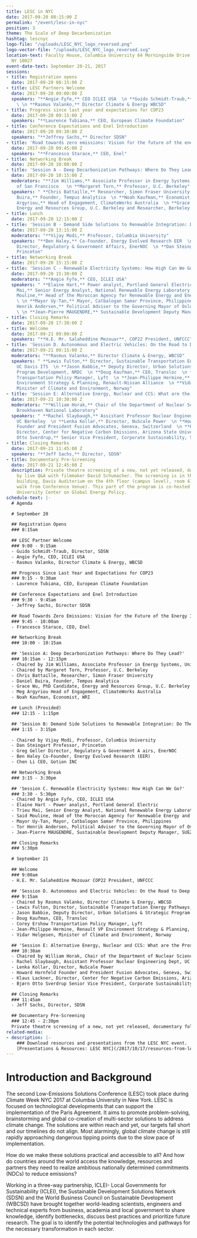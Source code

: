 ```yaml
---
title: LESC in NYC
date: 2017-09-20 08:15:00 Z
permalink: "/event/lesc-in-nyc"
position: 3
theme: The Scale of Deep Decarbonization
hashtag: lescnyc
logo-file: "/uploads/LESC_NYC_logo_reversed.png"
logo-vector-file: "/uploads/LESC_NYC_logo_reversed.svg"
location-text: Faculty House, Columbia University 64 Morningside Drive, New York,
  NY 10027
event-date-text: September 20-21, 2017
sessions:
- title: Registration opens
  date: 2017-09-20 08:15:00 Z
- title: LESC Partners Welcome
  date: 2017-09-20 09:00:00 Z
  speakers: "**Angie Fyfe,** CEO ICLEI USA  \n **Guido Schmidt-Traub,** Director SDSN
    \ \n **Rasmus Valanko,** Director Climate & Energy WBCSD"
- title: Progress since last year and expectations for COP23
  date: 2017-09-20 09:15:00 Z
  speakers: "**Laurence Tubiana,** CEO, European Climate Foundation"
- title: Conference Expectations and Enel Introduction
  date: 2017-09-20 09:30:00 Z
  speakers: "**Jeffrey Sachs,** Director SDSN"
- title: 'Road towards zero emissions: Vision for the future of the energy industry'
  date: 2017-09-20 09:45:00 Z
  speakers: "**Francesco Starace,** CEO, Enel"
- title: Networking Break
  date: 2017-09-20 10:00:00 Z
- title: 'Session A - Deep Decarbonization Pathways: Where Do They Lead?'
  date: 2017-09-20 10:15:00 Z
  moderators: "**Jim Williams,** Associate Professor in Energy Systems, University
    of San Francisco   \n **Margaret Torn,** Professor, U.C. Berkeley"
  speakers: " **Chris Battaille,** Researcher, Simon Fraser University  \n **Daniel
    Buira,** Founder, Tempus Analytica  \n **Noah Kaufman,** Economist, WRI  \n **Meg
    Argyriou,** Head of Engagement, ClimateWorks Australia  \n **Grace Wu,** PhD Candidate,
    Energy and Resources Group, U.C. Berkeley and Researcher, Berkeley Lab"
- title: Lunch
  date: 2017-09-20 12:15:00 Z
- title: 'Session B - Demand Side Solutions to Renewable Integration: Do They Scale?'
  date: 2017-09-20 13:15:00 Z
  moderators: "**Vijay Modi,** Professor, Columbia University"
  speakers: "**Ben Haley,** Co-Founder, Energy Evolved Research EER  \n **Greg Geller,**
    Director, Regulatory & Government Affairs, EnerNOC  \n **Dan Steingart,** Professor,
    Princeton"
- title: Networking Break
  date: 2017-09-20 15:15:00 Z
- title: 'Session C - Renewable Electricity Systems: How High Can We Go?'
  date: 2017-09-20 15:30:00 Z
  moderators: "**Angie Fyfe,** CEO, ICLEI USA"
  speakers: " **Elaine Hart,** Power analyst, Portland General Electric  \n **Trieu
    Mai,** Senior Energy Analyst, National Renewable Energy Laboratory  \n **Said
    Mouline,** Head of the Moroccan Agency for Renewable Energy and Energy Efficiency
    \ \n **Mayor Uy-Tan,** Mayor, Catbalogan Samar Province, Philippines  \n **Tor
    Henrik Andersen,** Political Adviser to the Governing Mayor of Oslo, City of Oslo
    \ \n **Jean-Pierre MAUGENDRE,** Sustainable Development Deputy Manager, SUEZ"
- title: Closing Remarks
  date: 2017-09-20 17:30:00 Z
- title: Welcome
  date: 2017-09-21 09:00:00 Z
  speakers: "**H.E. Mr. Salaheddine Mezouar**, COP22 President, UNFCCC"
- title: 'Session D. Autonomous and Electric Vehicles: On the Road to Deep Decarbonization?'
  date: 2017-09-21 09:15:00 Z
  moderators: "**Rasmus Valanko,** Director Climate & Energy, WBCSD"
  speakers: " **Lewis Fulton,** Director, Sustainable Transportation Energy Pathways,
    UC Davis ITS  \n **Jason Babbie,** Deputy Director, Urban Solutions & Strategic
    Program Development, NRDC  \n **Doug Kaufman,** CEO, Transloc  \n **Corey Ershow,**
    Transportation Policy Manager, Lyft  \n **Jean-Philippe Hermine,** Renault VP
    Environment Strategy & Planning, Renault-Nissan Alliance  \n **Vidar Helgesen,**
    Minister of Climate and Environment, Norway"
- title: 'Session E: Alternative Energy, Nuclear and CCS: What are the Prospects?'
  date: 2017-09-21 10:30:00 Z
  moderators: "**William Horak,** Chair of the Department of Nuclear Science and Technology,
    Brookhaven National Laboratory"
  speakers: " **Rachel Slaybaugh,** Assistant Professor Nuclear Engineering Dept,
    UC Berkeley  \n **Lenka Kollar,** Director, NuScale Power  \n **Howard Hornfeld,**
    Founder and President Fusion Advocates, Geneva, Switzerland  \n **Klaus Lackner,**
    Director, Center for Negative Carbon Emissions, Arizona State University  \n **Bjørn
    Otto Sverdrup,** Senior Vice President, Corporate Sustainability, Statoil ASA"
- title: Closing Remarks
  date: 2017-09-21 11:45:00 Z
  speakers: "**Jeff Sachs,** Director, SDSN"
- title: Documentary Pre-Screening
  date: 2017-09-21 12:45:00 Z
  description: Private theatre screening of a new, not yet released, documentary followed
    by live Q&A with filmmaker David Schumacher. The screening is in the Schapiro/CEPSR
    building, Davis Auditorium on the 4th floor (campus level), room 412 (10 minute
    walk from Conference Venue). This part of the program is co-hosted with the Columbia
    University Center on Global Energy Policy.
schedule-text: |-
  # Agenda

  # September 20

  ## Registration Opens
  ### 8:15am

  ## LESC Partner Welcome
  ### 9:00 - 9:15am
  - Guido Schmidt-Traub, Director, SDSN
  - Angie Fyfe, CEO, ICLEI USA
  - Rasmus Valanko, Director Climate & Energy, WBCSD

  ## Progress Since Last Year and Expectations for COP23
  ### 9:15 - 9:30am
  - Laurence Tubiana, CEO, European Climate Foundation

  ## Conference Expectations and Enel Introduction
  ### 9:30 - 9:45am
  - Jeffrey Sachs, Director SDSN

  ## Road Towards Zero Emissions: Vision for the Future of the Energy Industry
  ### 9:45 - 10:00am
  - Francesco Starace, CEO, Enel

  ## Networking Break
  ### 10:00 - 10:15am

  ## 'Session A: Deep Decarbonization Pathways: Where Do They Lead?'
  ### 10:15am - 12:15pm
  - Chaired by Jim Williams, Associate Professor in Energy Systems, University of San Francisco
  - Chaired by Margaret Torn, Professor, U.C. Berkeley
  - Chris Battaille, Researcher, Simon Fraser University
  - Daniel Buira, Founder, Tempus Analytica
  - Grace Wu, PhD Candidate, Energy and Resources Group, U.C. Berkeley and Researcher, Berkeley Lab
  - Meg Argyriou Head of Engagement, ClimateWorks Australia
  - Noah Kaufman, Economist, WRI

  ## Lunch (Provided)
  ### 12:15 - 1:15pm

  ## 'Session B: Demand Side Solutions to Renewable Integration: Do They Scale?'
  ### 1:15 - 3:15pm

  - Chaired by Vijay Modi, Professor, Columbia University
  - Dan Steingart Professor, Princeton
  - Greg Geller Director, Regulatory & Government A airs, EnerNOC
  - Ben Haley Co-Founder, Energy Evolved Research (EER)
  - Chen Li CEO, Gotion INC

  ## Networking Break
  ### 3:15 - 3:30pm

  ## 'Session C. Renewable Electricity Systems: How High Can We Go?'
  ### 3:30 - 5:30pm
  - Chaired by Angie Fyfe, CEO, ICLEI USA
  - Elaine Hart - Power analyst, Portland General Electric
  - Trieu Mai, Senior Energy Analyst, National Renewable Energy Laboratory
  - Said Mouline, Head of the Moroccan Agency for Renewable Energy and Energy Efficiency
  - Mayor Uy-Tan, Mayor, Catbalogan Samar Province, Philippines
  - Tor Henrik Andersen, Political Adviser to the Governing Mayor of Oslo, City of Oslo
  - Jean-Pierre MAUGENDRE, Sustainable Development Deputy Manager, SUEZ

  ## Closing Remarks
  ### 5:30pm

  # September 21

  ## Welcome
  ### 9:00am
  - H.E. Mr. Salaheddine Mezouar COP22 President, UNFCCC

  ## 'Session D. Autonomous and Electric Vehicles: On the Road to Deep Decarbonization?'
  ### 9:15am
  - Chaired by Rasmus Valanko, Director Climate & Energy, WBCSD
  - Lewis Fulton, Director, Sustainable Transportation Energy Pathways, UC Davis ITS
  - Jason Babbie, Deputy Director, Urban Solutions & Strategic Program Development, NRDC
  - Doug Kaufman, CEO, Transloc
  - Corey Ershow Transportation Policy Manager, Lyft
  - Jean-Philippe Hermine, Renault VP Environment Strategy & Planning, Renault-Nissan Alliance
  - Vidar Helgesen, Minister of Climate and Environment, Norway

  ## 'Session E: Alternative Energy, Nuclear and CCS: What are the Prospects?'
  ### 10:30am
  - Chaired by William Horak, Chair of the Department of Nuclear Science and Technology, Brookhaven National Laboratory
  - Rachel Slaybaugh, Assistant Professor Nuclear Engineering Dept, UC Berkeley
  - Lenka Kollar, Director, NuScale Power
  - Howard Hornfeld Founder and President Fusion Advocates, Geneva, Switzerland
  - Klaus Lackner, Director, Center for Negative Carbon Emissions, Arizona State University
  - Bjørn Otto Sverdrup Senior Vice President, Corporate Sustainability, Statoil ASA

  ## Closing Remarks
  ### 11:45am
  - Jeff Sachs, Director, SDSN

  ## Documentary Pre-Screening
  ### 12:45 - 2:30pm
  Private theatre screening of a new, not yet released, documentary followed by live Q&A with filmmaker David Schumacher. The screening is in the Schapiro/CEPSR building, Davis Auditorium on the 4th floor (campus level), room 412 (10 minute walk from Conference Venue). This part of the program is co-hosted with the Columbia University Center on Global Energy Policy.
related-media:
- description: |-
    ### Download resources and presentations from the LESC NYC event.
    [Presentations & Resources: LESC NYC](/2017/10/17/resources-from-lesc-nyc/)
---
```


# Introduction and Background

The second Low-Emissions Solutions Conference (LESC) took place during Climate Week NYC 2017 at Columbia University in New York. LESC is focused on technological developments that can support the implementation of the Paris Agreement. It aims to promote problem-solving, brainstorming and global co-creation of multi-sector solutions to address climate change. The solutions are within reach and yet, our targets fall short and our timelines do not align. Most alarmingly, global climate change is still rapidly approaching dangerous tipping points due to the slow pace of implementation.

How do we make these solutions practical and accessible to all? And how do countries around the world access the knowledge, resources and partners they need to realize ambitious nationally determined commitments (NDCs) to reduce emissions?

Working in a three-way partnership, ICLEI- Local Governments for Sustainability (ICLEI), the Sustainable Development Solutions Network (SDSN) and the World Business Council on Sustainable Development (WBCSD) have brought together world-leading scientists, engineers and technical experts from business, academia and local government to share knowledge, identify bottlenecks, discuss best practices and prioritize future research. The goal is to identify the potential technologies and pathways for the necessary transformation in each sector.
